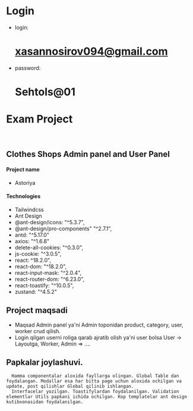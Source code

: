 # Login 
 - login: <h1>xasannosirov094@gmail.com</h1>
 - password: <h1>Sehtols@01</h1>



# Exam Project
<br>

## Clothes Shops Admin panel and User Panel


#### Project name
  - Astoriya

#### Technologies
  - Tailwindcss
  - Ant Design
  - @ant-design/icons: "^5.3.7",
  - @ant-design/pro-components" "^2.7.1",
  - antd: "^5.17.0"
  - axios: "^1.6.8"
  - delete-all-cookies: "^0.3.0",
  - js-cookie: "^3.0.5",
  - react: ^18.2.0",
  - react-dom: "^18.2.0",
  - react-input-mask: "^2.0.4",
  - react-router-dom: "^6.23.0",
  - react-toastify: "^10.0.5",
  - zustand: "^4.5.2"

## Project maqsadi 
  - Maqsad Admin panel ya'ni Admin toponidan product, category, user, worker crud qilish. 
  - Login qilgan userni roliga qarab ajratib olish ya'ni user bolsa User -> Layoutga, Worker, Admin => ....


## Papkalar joylashuvi.
```
  Hamma componentalar aloxida fayllarga olingan. Global Table dan foydalangan. Modallar esa har bitta page uchun aloxida ochilgan va update, post qilishlar Global qilinib ishlangan.
  Interfacelar yozilgan. Toastifylardan foydalanilgan. Validation elementlar Utils papkani ichida ochilgan. Kop templatelar ant design kutibxonasidan foydalanilgan.
```
